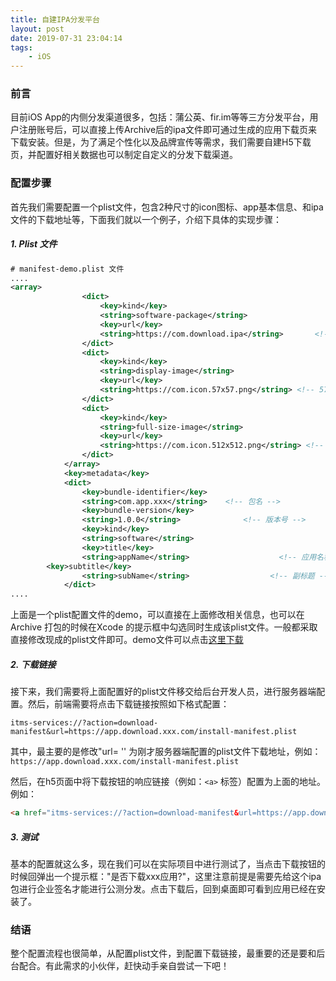 ```yaml
---
title: 自建IPA分发平台
layout: post
date: 2019-07-31 23:04:14
tags:
    - iOS
---
```


### 前言

目前iOS App的内侧分发渠道很多，包括：蒲公英、fir.im等等三方分发平台，用户注册账号后，可以直接上传Archive后的ipa文件即可通过生成的应用下载页来下载安装。但是，为了满足个性化以及品牌宣传等需求，我们需要自建H5下载页，并配置好相关数据也可以制定自定义的分发下载渠道。

### 配置步骤

首先我们需要配置一个plist文件，包含2种尺寸的icon图标、app基本信息、和ipa文件的下载地址等，下面我们就以一个例子，介绍下具体的实现步骤：

##### 1. Plist 文件

```xml
# manifest-demo.plist 文件
....
<array>
				<dict>
					<key>kind</key>
					<string>software-package</string>
					<key>url</key>
					<string>https://com.download.ipa</string>		<!-- 这里填写ipa文件的下载地址 -->
				</dict>
				<dict>
					<key>kind</key>
					<string>display-image</string>
					<key>url</key>
					<string>https://com.icon.57x57.png</string>	<!-- 57x57 像素的icon图片 -->
				</dict>
				<dict>
					<key>kind</key>
					<string>full-size-image</string>
					<key>url</key>
					<string>https://com.icon.512x512.png</string> <!-- 512x512 像素的icon图片 -->
				</dict>
			</array>
			<key>metadata</key>
			<dict>
				<key>bundle-identifier</key>
				<string>com.app.xxx</string>	<!-- 包名 -->
				<key>bundle-version</key>
				<string>1.0.0</string>				<!-- 版本号 -->
				<key>kind</key>
				<string>software</string>
				<key>title</key>
				<string>appName</string>					<!-- 应用名称 -->
        <key>subtitle</key>	
				<string>subName</string>				  <!-- 副标题 -->
			</dict>
....
```

上面是一个plist配置文件的demo，可以直接在上面修改相关信息，也可以在Archive 打包的时候在Xcode 的提示框中勾选同时生成该plist文件。一般都采取直接修改现成的plist文件即可。demo文件可以点击[这里下载](<https://github.com/jerrywangjing/manifest.plist-Config/blob/master/manifest-demo.plist>)

##### 2. 下载链接

接下来，我们需要将上面配置好的plist文件移交给后台开发人员，进行服务器端配置。然后，前端需要将点击下载链接按照如下格式配置：

```http
itms-services://?action=download-manifest&url=https://app.download.xxx.com/install-manifest.plist
```

其中，最主要的是修改"url= '' 为刚才服务器端配置的plist文件下载地址，例如：`https://app.download.xxx.com/install-manifest.plist`

然后，在h5页面中将下载按钮的响应链接（例如：`<a>` 标签）配置为上面的地址。例如：

```html
<a href="itms-services://?action=download-manifest&url=https://app.download.xxx.com/install-manifest.plist">立即下载</a>
```

##### 3. 测试

基本的配置就这么多，现在我们可以在实际项目中进行测试了，当点击下载按钮的时候回弹出一个提示框："是否下载xxx应用?"，这里注意前提是需要先给这个ipa包进行企业签名才能进行公测分发。点击下载后，回到桌面即可看到应用已经在安装了。

### 结语

整个配置流程也很简单，从配置plist文件，到配置下载链接，最重要的还是要和后台配合。有此需求的小伙伴，赶快动手亲自尝试一下吧！